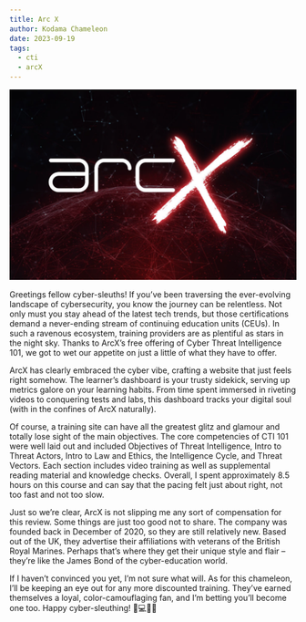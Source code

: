 ```yaml
---
title: Arc X
author: Kodama Chameleon
date: 2023-09-19
tags:
  - cti
  - arcX
---
```


![arcX](/static/img/arcx.png)

Greetings fellow cyber-sleuths! If you’ve been traversing the ever-evolving landscape of cybersecurity, you know the journey can be relentless. Not only must you stay ahead of the latest tech trends, but those certifications demand a never-ending stream of continuing education units (CEUs). In such a ravenous ecosystem, training providers are as plentiful as stars in the night sky. Thanks to ArcX’s free offering of Cyber Threat Intelligence 101, we got to wet our appetite on just a little of what they have to offer.

ArcX has clearly embraced the cyber vibe, crafting a website that just feels right somehow. The learner’s dashboard is your trusty sidekick, serving up metrics galore on your learning habits. From time spent immersed in riveting videos to conquering tests and labs, this dashboard tracks your digital soul (with in the confines of ArcX naturally).

Of course, a training site can have all the greatest glitz and glamour and totally lose sight of the main objectives. The core competencies of CTI 101 were well laid out and included Objectives of Threat Intelligence, Intro to Threat Actors, Intro to Law and Ethics, the Intelligence Cycle, and Threat Vectors. Each section includes video training as well as supplemental reading material and knowledge checks. Overall, I spent approximately 8.5 hours on this course and can say that the pacing felt just about right, not too fast and not too slow.

Just so we’re clear, ArcX is not slipping me any sort of compensation for this review. Some things are just too good not to share. The company was founded back in December of 2020, so they are still relatively new. Based out of the UK, they advertise their affiliations with veterans of the British Royal Marines. Perhaps that’s where they get their unique style and flair – they’re like the James Bond of the cyber-education world.

If I haven’t convinced you yet, I’m not sure what will. As for this chameleon, I’ll be keeping an eye out for any more discounted training. They’ve earned themselves a loyal, color-camouflaging fan, and I’m betting you’ll become one too. Happy cyber-sleuthing! 🦎💻🕵️‍♀️